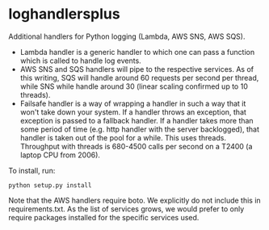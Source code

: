 loghandlersplus
===============

Additional handlers for Python logging (Lambda, AWS SNS, AWS SQS). 

* Lambda handler is a generic handler to which one can pass a function
  which is called to handle log events.
* AWS SNS and SQS handlers will pipe to the respective services. As of
  this writing, SQS will handle around 60 requests per second per
  thread, while SNS while handle around 30 (linear scaling confirmed
  up to 10 threads). 
* Failsafe handler is a way of wrapping a handler in such a way that
  it won't take down your system. If a handler throws an exception,
  that exception is passed to a fallback handler. If a handler takes
  more than some period of time (e.g. http handler with the server
  backlogged), that handler is taken out of the pool for a while. This
  uses threads. Throughput with threads is 680-4500 calls per second
  on a T2400 (a laptop CPU from 2006).

To install, run: 

    python setup.py install

Note that the AWS handlers require boto. We explicitly do not include
this in requirements.txt. As the list of services grows, we would
prefer to only require packages installed for the specific services
used.
